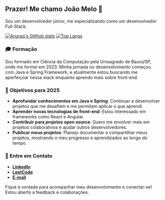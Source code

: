 ## Prazer! Me chamo João Melo 👋
Sou um desenvolvedor júnior, me especializando como um desenvolvedor Full-Stack.

[![Anurag's GitHub stats](https://github-readme-stats.vercel.app/api?username=joao-v-melo&theme=synthwave)](https://github.com/joao-v-melo/github-readme-stats)
[![Top Langs](https://github-readme-stats.vercel.app/api/top-langs/?username=joao-v-melo&theme=synthwave)](https://github.com/joao-v-melo/github-readme-stats)

### 🎓 Formação
Sou formado em Ciência da Computação pela Unisagrado de Bauru/SP, onde me formei em 2023. Minha jornada no desenvolvimento começou com Java e Spring Framework, e atualmente estou buscando me aperfeiçoar nessa stack enquanto aprendo mais sobre front-end.

### 🚀 Objetivos para 2025
  - **Aprofundar conhecimentos em Java e Spring**: Continuar a desenvolver projetos que me desafiem e me permitam aplicar o que aprendi.
  - **Aprender novas tecnologias de front-end**: Estou interessado em frameworks como React e Angular.
  - **Contribuir para projetos open source**: Quero me envolver mais em projetos colaborativos e ajudar outros desenvolvedores.
  - **Publicar meus projetos**: Planejo documentar e compartilhar meus projetos, mostrando o meu progresso e aprendizados ao longo do tempo.

### 📢 Entre em Contato
- [**LinkedIn**](https://linkedin.com/in/joao-v-melo)
- [**LeetCode**](https://leetcode.com/u/joao-v-melo/)
- [**E-mail**](mailto:joaovmelo.17@gmail.com)

Fique à vontade para acompanhar meu desenvolvimento e conectar-se! Estou aberto a feedback e colaborações.

<!--
**joao-v-melo/joao-v-melo** is a ✨ _special_ ✨ repository because its `README.md` (this file) appears on your GitHub profile.

Here are some ideas to get you started:

- 🔭 I’m currently working on ...
- 🌱 I’m currently learning ...
- 👯 I’m looking to collaborate on ...
- 🤔 I’m looking for help with ...
- 💬 Ask me about ...
- 📫 How to reach me: ...
- 😄 Pronouns: ...
- ⚡ Fun fact: ...
-->
